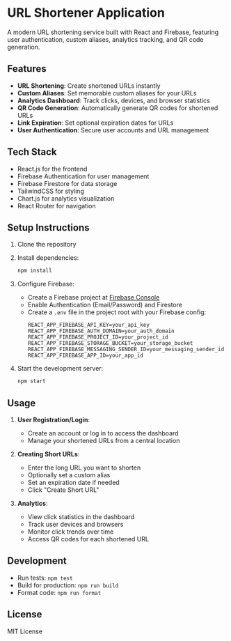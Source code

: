 # URL Shortener Application

A modern URL shortening service built with React and Firebase, featuring user authentication, custom aliases, analytics tracking, and QR code generation.

## Features

- **URL Shortening**: Create shortened URLs instantly
- **Custom Aliases**: Set memorable custom aliases for your URLs
- **Analytics Dashboard**: Track clicks, devices, and browser statistics
- **QR Code Generation**: Automatically generate QR codes for shortened URLs
- **Link Expiration**: Set optional expiration dates for URLs
- **User Authentication**: Secure user accounts and URL management

## Tech Stack

- React.js for the frontend
- Firebase Authentication for user management
- Firebase Firestore for data storage
- TailwindCSS for styling
- Chart.js for analytics visualization
- React Router for navigation

## Setup Instructions

1. Clone the repository
2. Install dependencies:
   ```bash
   npm install
   ```

3. Configure Firebase:
   - Create a Firebase project at [Firebase Console](https://console.firebase.google.com)
   - Enable Authentication (Email/Password) and Firestore
   - Create a `.env` file in the project root with your Firebase config:
     ```env
     REACT_APP_FIREBASE_API_KEY=your_api_key
     REACT_APP_FIREBASE_AUTH_DOMAIN=your_auth_domain
     REACT_APP_FIREBASE_PROJECT_ID=your_project_id
     REACT_APP_FIREBASE_STORAGE_BUCKET=your_storage_bucket
     REACT_APP_FIREBASE_MESSAGING_SENDER_ID=your_messaging_sender_id
     REACT_APP_FIREBASE_APP_ID=your_app_id
     ```

4. Start the development server:
   ```bash
   npm start
   ```

## Usage

1. **User Registration/Login**:
   - Create an account or log in to access the dashboard
   - Manage your shortened URLs from a central location

2. **Creating Short URLs**:
   - Enter the long URL you want to shorten
   - Optionally set a custom alias
   - Set an expiration date if needed
   - Click "Create Short URL"

3. **Analytics**:
   - View click statistics in the dashboard
   - Track user devices and browsers
   - Monitor click trends over time
   - Access QR codes for each shortened URL

## Development

- Run tests: `npm test`
- Build for production: `npm run build`
- Format code: `npm run format`

## License

MIT License
